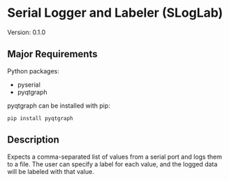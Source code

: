 # Serial Logger and Labeler (SLogLab)
Version: 0.1.0

[](screenshots/screencap.gif)

## Major Requirements
Python packages:
* pyserial
* pyqtgraph

pyqtgraph can be installed with pip:
```
pip install pyqtgraph
```

## Description
Expects a comma-separated list of values from a serial port and logs them to a file.  The user can specify a label for each value, and the logged data will be labeled with that value.
